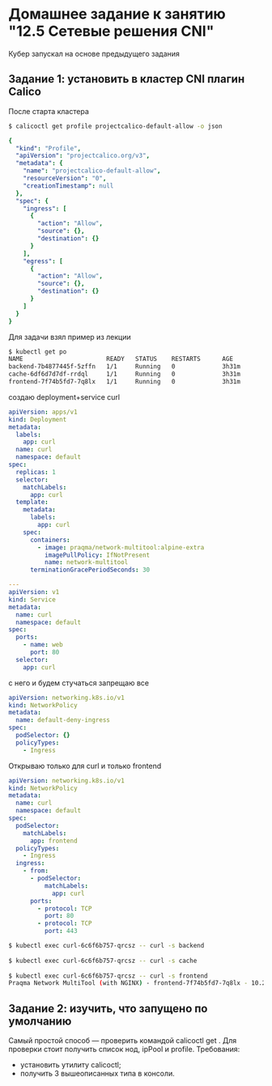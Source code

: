 # Домашнее задание к занятию "12.5 Сетевые решения CNI"
Кубер запускал на основе предыдущего задания
## Задание 1: установить в кластер CNI плагин Calico
После старта кластера 
```bash
$ calicoctl get profile projectcalico-default-allow -o json
```
```yml
{
  "kind": "Profile",
  "apiVersion": "projectcalico.org/v3",
  "metadata": {
    "name": "projectcalico-default-allow",
    "resourceVersion": "0",
    "creationTimestamp": null
  },
  "spec": {
    "ingress": [
      {
        "action": "Allow",
        "source": {},
        "destination": {}
      }
    ],
    "egress": [
      {
        "action": "Allow",
        "source": {},
        "destination": {}
      }
    ]
  }
}
```
Для задачи взял пример из лекции
```bash
$ kubectl get po
NAME                       READY   STATUS    RESTARTS      AGE
backend-7b4877445f-5zffn   1/1     Running   0             3h31m
cache-6df6d7d7df-rrdql     1/1     Running   0             3h31m
frontend-7f74b5fd7-7q8lx   1/1     Running   0             3h31m
```
создаю deployment+service curl
```yml
apiVersion: apps/v1
kind: Deployment
metadata:
  labels:
    app: curl
  name: curl
  namespace: default
spec:
  replicas: 1
  selector:
    matchLabels:
      app: curl
  template:
    metadata:
      labels:
        app: curl
    spec:
      containers:
        - image: praqma/network-multitool:alpine-extra
          imagePullPolicy: IfNotPresent
          name: network-multitool
      terminationGracePeriodSeconds: 30

---
apiVersion: v1
kind: Service
metadata:
  name: curl
  namespace: default
spec:
  ports:
    - name: web
      port: 80
  selector:
    app: curl
``` 
с него и будем стучаться
запрещаю все
```yml
apiVersion: networking.k8s.io/v1
kind: NetworkPolicy
metadata:
  name: default-deny-ingress
spec:
  podSelector: {}
  policyTypes:
    - Ingress
```
Открываю только для curl и только frontend
```yml
apiVersion: networking.k8s.io/v1
kind: NetworkPolicy
metadata:
  name: curl
  namespace: default
spec:
  podSelector:
    matchLabels:
      app: frontend
  policyTypes:
    - Ingress
  ingress:
    - from:
      - podSelector:
          matchLabels:
            app: curl
      ports:
        - protocol: TCP
          port: 80
        - protocol: TCP
          port: 443
```
```bash
$ kubectl exec curl-6c6f6b757-qrcsz -- curl -s backend                                            
                                                                                                                                                                                                  
$ kubectl exec curl-6c6f6b757-qrcsz -- curl -s cache                                              
                                                                                                                                                                                                  
$ kubectl exec curl-6c6f6b757-qrcsz -- curl -s frontend                                           
Praqma Network MultiTool (with NGINX) - frontend-7f74b5fd7-7q8lx - 10.233.110.6     
```
## Задание 2: изучить, что запущено по умолчанию
Самый простой способ — проверить командой calicoctl get <type>. Для проверки стоит получить список нод, ipPool и profile.
Требования: 
* установить утилиту calicoctl;
* получить 3 вышеописанных типа в консоли.
